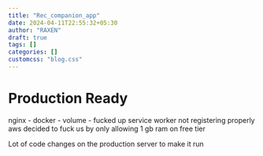 ```yaml
---
title: "Rec_companion_app"
date: 2024-04-11T22:55:32+05:30
author: "RAXEN"
draft: true
tags: []
categories: []
customcss: "blog.css"
---
```


# Production Ready

nginx - docker - volume - fucked up
service worker not registering properly
aws decided to fuck us by only allowing 1 gb ram on free tier

Lot of code changes on the production server to make it run 

